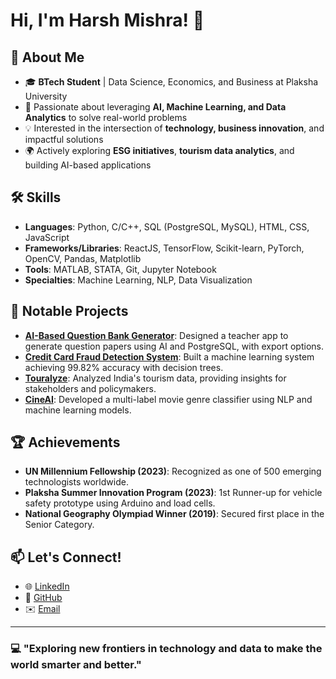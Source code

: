 # Hi, I'm Harsh Mishra! 👋

## 🚀 About Me
- 🎓 **BTech Student** | Data Science, Economics, and Business at Plaksha University
- 🌟 Passionate about leveraging **AI, Machine Learning, and Data Analytics** to solve real-world problems
- 💡 Interested in the intersection of **technology, business innovation**, and impactful solutions
- 🌍 Actively exploring **ESG initiatives**, **tourism data analytics**, and building AI-based applications

## 🛠️ Skills
- **Languages**: Python, C/C++, SQL (PostgreSQL, MySQL), HTML, CSS, JavaScript  
- **Frameworks/Libraries**: ReactJS, TensorFlow, Scikit-learn, PyTorch, OpenCV, Pandas, Matplotlib  
- **Tools**: MATLAB, STATA, Git, Jupyter Notebook  
- **Specialties**: Machine Learning, NLP, Data Visualization 

## 📂 Notable Projects
- [**AI-Based Question Bank Generator**](https://github.com/harshmishra100): Designed a teacher app to generate question papers using AI and PostgreSQL, with export options.
- [**Credit Card Fraud Detection System**](https://github.com/harshmishra100/credit-fraud-detect-ml): Built a machine learning system achieving 99.82% accuracy with decision trees.
- [**Touralyze**](https://github.com/harshmishra100/BharatTourism_Analysis_Unveiled): Analyzed India's tourism data, providing insights for stakeholders and policymakers.
- [**CineAI**](https://github.com/harshmishra100): Developed a multi-label movie genre classifier using NLP and machine learning models.

## 🏆 Achievements
- **UN Millennium Fellowship (2023)**: Recognized as one of 500 emerging technologists worldwide.
- **Plaksha Summer Innovation Program (2023)**: 1st Runner-up for vehicle safety prototype using Arduino and load cells.
- **National Geography Olympiad Winner (2019)**: Secured first place in the Senior Category.

## 📫 Let's Connect!
- 🌐 [LinkedIn](https://www.linkedin.com/in/harsh-mishra-04b430251/)
- 📂 [GitHub](https://github.com/harshmishra100)
- ✉️ [Email](mailto:harsh.mishra@plaksha.edu.in)

---

### 💻 "Exploring new frontiers in technology and data to make the world smarter and better."
